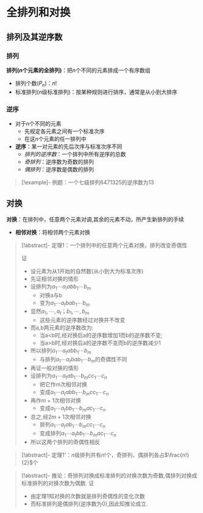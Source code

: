 # 全排列和对换

## 排列及其逆序数
### 排列

**排列($n$个元素的全排列)**：把$n$个不同的元素排成一个有序数组
- 排列个数($P_{n}$)：$n!$
- 标准排列($n$级标准排列)：按某种规则进行排序，通常是从小到大排序

### 逆序

- 对于$n$个不同的元素
	- 先规定各元素之间有一个标准次序
	- 在这$n$个元素的任一排列中
- **逆序**：某一对元素的先后次序与标准次序不同
	- *排列的逆序数*：一个排列中所有逆序的总数
	- *奇排列*：逆序数为奇数的排列
	- *偶排列*：逆序数是偶数的排列

>[!example]- 例题：一个七级排列$6471325$的逆序数为13

## 对换

**对换**：在排列中，任意两个元素对调,其余的元素不动，所产生新排列的手续
- **相邻对换**：将相邻两个元素对换

>[!abstract]- 定理1：一个排列中的任意两个元素对换，排列改变奇偶性
> 
> 证 
> - 设元素为从1开始的自然数(从小到大为标准次序)
> - 先证相邻对换的情形
> - 设排列为$a_{1}\cdots a_{i}abb_{1}\cdots b_{m}$
> 	- 对换a与b
> 	- 变为$a_{1}\cdots a_{t}bab_{1}\cdots b_{m}$
> - 显然$a_{1},\cdots,a_{t}$；$b_{1},\cdots,b_{m}$
> 	- 这些元素的逆序数经过对换并不改变
> - 而a,b两元素的逆序数改为:
> 	- 当a<b时,经对换后a的逆序数增加1而b的逆序数不变;
> 	- 当a>b时,经对换后a的逆序数不变而b的逆序数减少1
> - 所以排列$a_{1}\cdots a_{t}abb_{1}\cdots b_{m}$
> 	- 与排列$a_{1}\cdots a_{t}bab_{1}\cdots b_{m}$的奇偶性不同
> - 再证一般对换的情形
> - 设排列为$a_{1}\cdots a_{t}ab_{1}\cdots b_{m}cc_{1}\cdots c_{n}$
> 	- 把它作m次相邻对换
> 	- 变成$a_{1}\cdots a_{t}abb_{1}\cdots b_{m}cc_{1}\cdots c_{n}$
> - 再作$m+1$次相邻对换
> 	- 变成$a_{1}\cdots a_{t}bb_{1}\cdots b_{m}ac_{1}\cdots c_{n}$
> - 总之,经$2m+1$次相邻对换
> 	- 排列$a_{1}\cdots a_{t}ab_{1}\cdots b_{m}cc_{1}\cdots c_{n}$
> 	- 变成排列$a_{1}\cdots a_{t}bb_{1}\cdots b_{m}ac_{1}\cdots c_{n}$
> - 所以这两个排列的奇偶性相反

>[!abstract]- 定理1'：$n$级排列共有$n!$个，奇排列、偶排列各占$\frac{n!}{2}$个

>[!abstract]- 推论：奇排列对换成标准排列的对换次数为奇数,偶排列对换成标准排列的对换次数为偶数.
> 证 
> - 由定理1知对换的次数就是排列奇偶性的变化次数
> - 而标准排列是偶排列(逆序数为0),因此知推论成立.  

